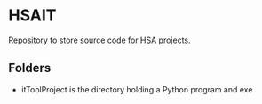 # HSAIT

Repository to store source code for HSA projects.

## Folders

- itToolProject is the directory holding a Python program and exe